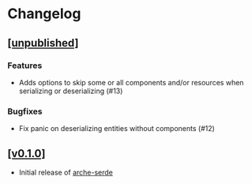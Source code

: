 # Changelog

## [[unpublished]](https://github.com/mlange-42/arche/compare/v0.1.0...main)

### Features

* Adds options to skip some or all components and/or resources when serializing or deserializing (#13)

### Bugfixes

* Fix panic on deserializing entities without components (#12)

## [[v0.1.0]](https://github.com/mlange-42/arche-serde/commits/v0.1.0/)

* Initial release of [arche-serde](https://github.com/mlange-42/arche-serde)

